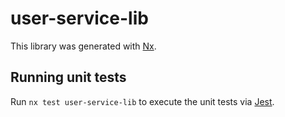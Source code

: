 # user-service-lib

This library was generated with [Nx](https://nx.dev).

## Running unit tests

Run `nx test user-service-lib` to execute the unit tests via [Jest](https://jestjs.io).
